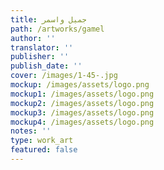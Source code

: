 ```yaml
---
title: جميل واسمر
path: /artworks/gamel
author: ''
translator: ''
publisher: ''
publish_date: ''
cover: /images/1-45-.jpg
mockup: /images/assets/logo.png
mockup1: /images/assets/logo.png
mockup2: /images/assets/logo.png
mockup3: /images/assets/logo.png
mockup4: /images/assets/logo.png
notes: ''
type: work_art
featured: false
---
```

